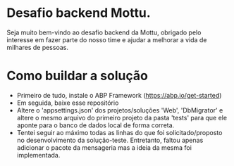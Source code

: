 # Desafio backend Mottu.
Seja muito bem-vindo ao desafio backend da Mottu, obrigado pelo interesse em fazer parte do nosso time e ajudar a melhorar a vida de milhares de pessoas.

# Como buildar a solução
- Primeiro de tudo, instale o ABP Framework (https://abp.io/get-started)
- Em seguida, baixe esse repositório
- Altere o 'appsettings.json' dos projetos/soluções 'Web', 'DbMigrator' e altere o mesmo arquivo do primeiro projeto da pasta 'tests' para que ele aponte para o banco de dados local de forma correta. 
- Tentei seguir ao máximo todas as linhas do que foi solicitado/proposto no desenvolvimento da solução-teste. Entretanto, faltou apenas adicionar o pacote da mensageria mas a ideia da mesma foi implementada.
